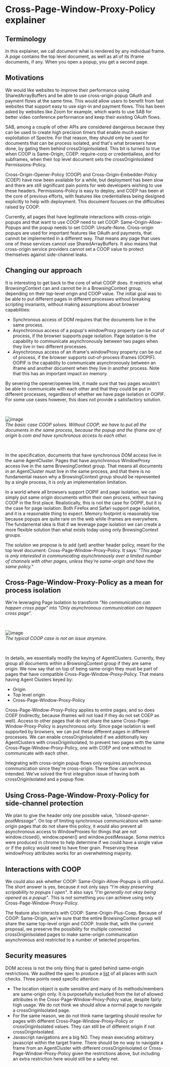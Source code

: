 # Cross-Page-Window-Proxy-Policy explainer

## Terminology
In this explainer, we call _document_ what is rendered by any individual frame. A _page_ contains the top level document, as well as all of its iframe documents, if any. When you open a popup, you get a second page.

## Motivations
We would like websites to improve their performance using SharedArrayBuffers and be able to use cross-origin popup OAuth and payment flows at the same time. This would allow users to benefit from fast websites that support easy to use sign-in and payment flows. This has been asked by websites like Zoom for example, which wants to use SAB for better video conference performance and keep their existing OAuth flows.

SAB, among a couple of other APIs are considered dangerous because they can be used to create high precision timers that enable much easier exploitation of Spectre. For that reason, they should only be used for documents that can be process isolated, and that's what browsers have done, by gating them behind crossOriginIsolated. This bit is turned to true when COOP is Same-Origin, COEP: require-corp or credentialless, and for subframes, when their top level document sets the crossOriginIsolated Permissions-Policy.

Cross-Origin-Opener-Policy (COOP) and Cross-Origin-Embedder-Policy (COEP) have now been available for a while, but deployment has been slow and there are still significant pain points for web developers wishing to use these headers. Permissions-Policy is easy to deploy, and COEP has been at the core of previous efforts, with features like credentialless being designed explicitly to help with deployment. This document focuses on the difficulties raised by COOP.

Currently, all pages that have legitimate interactions with cross-origin popups and that want to use COOP need to set COOP: Same-Origin-Allow-Popups and the popup needs to set COOP: Unsafe-None. Cross-origin popups are used for important features like OAuth and payments, that cannot be implemented in a different way. That means any page that uses one of these services cannot use SharedArrayBuffers. It also means that cross-origin service providers cannot set a COOP value to protect themselves against side-channel leaks.

## Changing our approach
It is interesting to get back to the core of what COOP does. It restricts what BrowsingContext can and cannot be in a BrowsingContext group, depending on their top-level origin and COOP value. The initial goal was to be able to put different pages in different processes without breaking scripting invariants, without making assumptions about browser capabilities:

* Synchronous access of DOM requires that the documents live in the same process.
* Asynchronous access of a popup's windowProxy property can be out of process, if the browser supports page isolation. Page isolation is the capability to communicate asynchronously between two pages when they live in two different processes.
* Asynchronous access of an iframe's windowProxy property can be out of process, if the browser supports out-of-process iframes (OOPIF). OOPIF is the capability to communicate asynchronously between an iframe and another document when they live in another process. Note that this has an important impact on memory.

By severing the opener/openee link, it made sure that two pages wouldn't be able to communicate with each other and that they could be put in different processes, regardless of whether we have page isolation or OOPIF. For some use cases however, this does not provide a satisfactory solution.

</br>

![image](resources/coop_basic_issue.png)  
_The basic case COOP solves. Without COOP, we have to put all the documents in the same process, because the popup and the iframe are of origin b.com and have synchronous access to each other._

</br>

In the specification, documents that have synchronous DOM access live in the same AgentCluster. Pages that have asynchronous WindowProxy access live in the same BrowsingContext group. That means all documents in an AgentCluster must live in the same process, and that there is no fundamental reason why a BrowsingContext group should be represented by a single process, it is only an implementation limitation.

In a world where all browsers support OOPIF and page isolation, we can simply put same origin documents within their own process, without having COOP in the first place. Realistically, this is not the case for OOPIF, but it is the case for page isolation. Both Firefox and Safari support page isolation, and it is a reasonable thing to expect. Memory footprint is reasonably low because popups are quite rare on the web while iframes are everywhere. The fundamental idea is that if we leverage page isolation we can create a more flexible solution than what exists today using only BrowsingContext groups.

The solution we propose is to add (yet) another header policy, meant for the top level document: Cross-Page-Window-Proxy-Policy. It says: _"This page is only interested in communicating asynchronously over a limited number of channels with other pages, unless they're same-origin and have the same policy."_


## Cross-Page-Window-Proxy-Policy as a mean for process isolation
We're leveraging Page Isolation to transform _"No communication can happen cross page"_ into _"Only asynchronous communication can happen cross page"_.

</br>

![image](resources/post_copwpp_diagram.png)  
_The typical COOP case is not an issue anymore._

</br>

In details, we essentially modify the keying of AgentClusters. Currently, they group all documents within a BrowsingContext group if they are same origin. We now say that on top of being same-origin they must be part of pages that have compatible Cross-Page-Window-Proxy-Policy. That means having Agent Clusters keyed by:

* Origin
* Top level origin
* Cross-Page-Window-Proxy-Policy

Cross-Page-Window-Proxy-Policy applies to entire pages, and so does COEP (indirectly, because iframes will not load if they do not set COEP as well). Access to other pages that do not share the same Cross-Page-Window-Proxy-Policy is asynchronous only. Since page isolation is well supported by browsers, we can put these different pages in different processes. We can enable crossOriginIsolated if we additionally key AgentClusters with crossOriginIsolated, to prevent two pages with the same Cross-Page-Window-Proxy-Policy, one with COEP and one without to communicate with each other.

Integrating with cross-origin popup flows only requires asynchronous communication since they're cross-origin. These flow can work as intended. We've solved the first integration issue of having both crossOriginIsolated and a popup flow.

## Using Cross-Page-Window-Proxy-Policy for side-channel protection
We plan to give the header only one possible value, _"closed-opener-postMessage"_. On top of limiting synchronous communications with same-origin pages that do not share this policy, it would also prevent all asynchronous access to WindowProxies for things that are not window.closed(), window.opener() and window.postMessage. Some metrics were produced in chrome to help determine if we could have a single value or if the policy would need to have finer grain. Preserving these windowProxy attributes works for an overwhelming majority.

## Interactions with COOP
We could also ask whether COOP: Same-Origin-Allow-Popups is still useful. The short answer is yes, because it not only says _"I'm okay preserving scripability to popups I open"_. It also says _"I'm generally not okay being opened as a popup"_. This is not something you can achieve using only Cross-Page-Window-Proxy-Policy.

The feature also interacts with COOP: Same-Origin-Plus-Coep. Because of COOP: Same-Origin, we're sure that the entire BrowsingContext group will share the same top-level origin and COOP. Inside that, with the current proposal, we preserve the possibility for multiple connected crossOriginIsolated pages to make same-origin communication asynchronous and restricted to a number of selected properties.

## Security measures
DOM access is not the only thing that is gated behind same-origin restrictions. We audited the spec to produce a [list](https://docs.google.com/spreadsheets/d/1e6LakHSKTD22XEYfULUJqUZEdLnzynMaZCefUe1zlRc/) of all places with such checks. Three points need specific attention:

* The location object is quite sensitive and many of its methods/members are same-origin only. It is purposefully excluded from the list of allowed attributes in the Cross-Page-Window-Proxy-Policy value, despite fairly high usage. We do not think we should allow a normal page to navigate a crossOriginIsolated page.
* For the same reason, we do not think name targeting should resolve for pages with different Cross-Page-Window-Proxy-Policy or crossOriginIsolated values. They can still be of different origin if not crossOriginIsolated.
* Javascript navigations are a big NO. They mean executing arbitrary javascript within the target frame. There should be no way to navigate a frame from an AgentCluster with different crossOriginIsolated or Cross-Page-Window-Proxy-Policy given the restrictions above, but including an extra restriction here would still be a safety net.